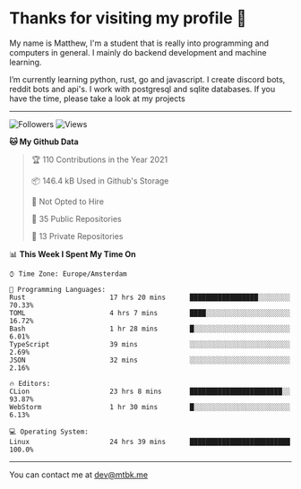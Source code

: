 # Thanks for visiting my profile 👋
My name is Matthew, I'm a student that is really into programming and computers in general. I mainly do backend development and machine learning.

I’m currently learning python, rust, go and javascript. I create discord bots, reddit bots and api's. I work with postgresql and sqlite databases. If you have the time, please take a look at my projects

---
![Followers](https://img.shields.io/github/followers/DankDumpster?style=social)
![Views](https://komarev.com/ghpvc/?username=DankDumpster&style=flat-square&color=green)
<!--START_SECTION:waka-->
**🐱 My Github Data** 

> 🏆 110 Contributions in the Year 2021
 > 
> 📦 146.4 kB Used in Github's Storage 
 > 
> 🚫 Not Opted to Hire
 > 
> 📜 35 Public Repositories 
 > 
> 🔑 13 Private Repositories  
 > 
📊 **This Week I Spent My Time On** 

```text
⌚︎ Time Zone: Europe/Amsterdam

💬 Programming Languages: 
Rust                     17 hrs 20 mins      █████████████████░░░░░░░░   70.33% 
TOML                     4 hrs 7 mins        ████░░░░░░░░░░░░░░░░░░░░░   16.72% 
Bash                     1 hr 28 mins        █░░░░░░░░░░░░░░░░░░░░░░░░   6.01% 
TypeScript               39 mins             ░░░░░░░░░░░░░░░░░░░░░░░░░   2.69% 
JSON                     32 mins             ░░░░░░░░░░░░░░░░░░░░░░░░░   2.16%

🔥 Editors: 
CLion                    23 hrs 8 mins       ███████████████████████░░   93.87% 
WebStorm                 1 hr 30 mins        █░░░░░░░░░░░░░░░░░░░░░░░░   6.13%

💻 Operating System: 
Linux                    24 hrs 39 mins      █████████████████████████   100.0%

```


<!--END_SECTION:waka-->
-------

You can contact me at dev@mtbk.me
